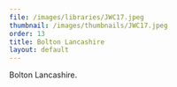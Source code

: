 ```yaml
---
file: /images/libraries/JWC17.jpeg
thumbnail: /images/thumbnails/JWC17.jpeg
order: 13
title: Bolton Lancashire
layout: default
---
```

Bolton Lancashire.  
